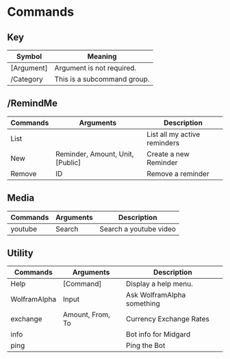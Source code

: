 # Commands

## Key 
| Symbol      | Meaning                        |
|-------------|--------------------------------|
| [Argument]  | Argument is not required.      |
| /Category   | This is a subcommand group.    |

## /RemindMe
| Commands | Arguments                        | Description                  |
|----------|----------------------------------|------------------------------|
| List     |                                  | List all my active reminders |
| New      | Reminder, Amount, Unit, [Public] | Create a new Reminder        |
| Remove   | ID                               | Remove a reminder            |

## Media
| Commands | Arguments | Description            |
|----------|-----------|------------------------|
| youtube  | Search    | Search a youtube video |

## Utility
| Commands     | Arguments        | Description                |
|--------------|------------------|----------------------------|
| Help         | [Command]        | Display a help menu.       |
| WolframAlpha | Input            | Ask WolframAlpha something |
| exchange     | Amount, From, To | Currency Exchange Rates    |
| info         |                  | Bot info for Midgard       |
| ping         |                  | Ping the Bot               |

